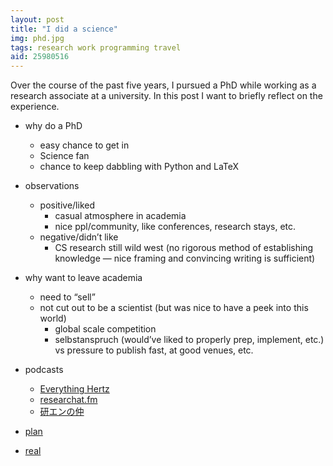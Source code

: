 ```yaml
---
layout: post
title: "I did a science"
img: phd.jpg
tags: research work programming travel
aid: 25980516
---
```


Over the course of the past five years, I pursued a PhD while working as a research associate at a university. In this post I want to briefly reflect on the experience.

* why do a PhD
    * easy chance to get in
    * Science fan
    * chance to keep dabbling with Python and LaTeX
* observations
    * positive/liked
        * casual atmosphere in academia
        * nice ppl/community, like conferences, research stays, etc.
    * negative/didn’t like
        * CS research still wild west (no rigorous method of establishing knowledge — nice framing and convincing writing is sufficient)
* why want to leave academia
    * need to “sell”
    * not cut out to be a scientist (but was nice to have a peek into this world)
        * global scale competition
        * selbstanspruch (would’ve liked to properly prep, implement, etc.) vs pressure to publish fast, at good venues, etc.

* podcasts
    * [Everything Hertz](https://everythinghertz.com/)
    * [researchat.fm](https://researchat.fm/)
    * [研エンの仲](https://anchor.fm/ken-en-no-naka)


* [plan](/assets/img/blog/phd_canvas_plan.png)
* [real](/assets/img/blog/phd_canvas_real.png)

